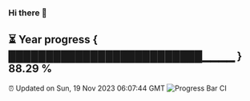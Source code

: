 ### Hi there 👋
⏳ Year progress { ██████████████████████████▁▁▁▁ } 88.29 %
---
⏰ Updated on Sun, 19 Nov 2023 06:07:44 GMT
![Progress Bar CI](https://github.com/Moyi321/Moyi321/workflows/Progress%20Bar%20CI/badge.svg)
